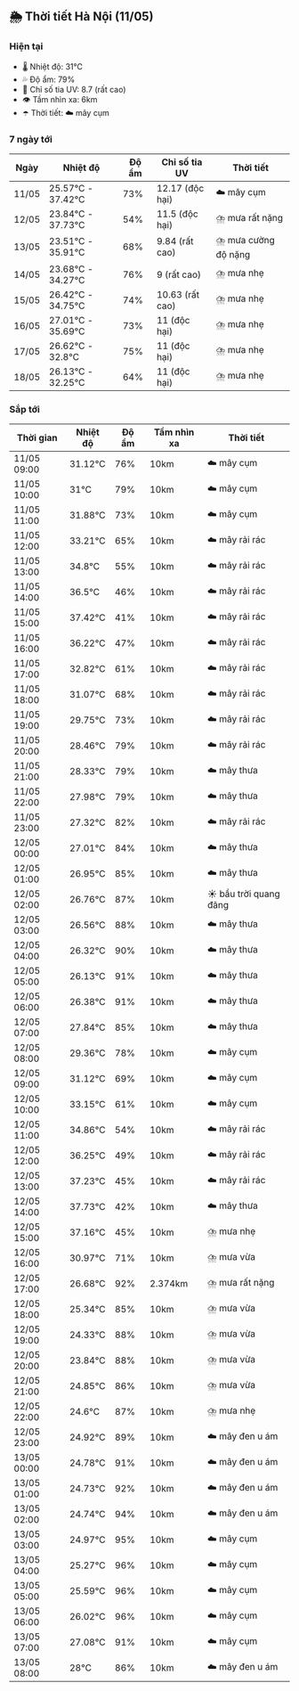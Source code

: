 ## 🌦️ Thời tiết Hà Nội (11/05)

### Hiện tại

- 🌡️ Nhiệt độ: 31℃
- 💦 Độ ẩm: 79%
- 🌟 Chỉ số tia UV: 8.7 (rất cao)
- 👁️ Tầm nhìn xa: 6km
- ☂️ Thời tiết: ☁️ mây cụm

### 7 ngày tới

| Ngày | Nhiệt độ | Độ ẩm | Chỉ số tia UV | Thời tiết |
| --- | --- | --- | --- | --- |
| 11/05 | 25.57℃ - 37.42℃ | 73% | 12.17 (độc hại) | ☁️ mây cụm |
| 12/05 | 23.84℃ - 37.73℃ | 54% | 11.5 (độc hại) | ⛈️ mưa rất nặng |
| 13/05 | 23.51℃ - 35.91℃ | 68% | 9.84 (rất cao) | ⛈️ mưa cường độ nặng |
| 14/05 | 23.68℃ - 34.27℃ | 76% | 9 (rất cao) | ⛈️ mưa nhẹ |
| 15/05 | 26.42℃ - 34.75℃ | 74% | 10.63 (rất cao) | ⛈️ mưa nhẹ |
| 16/05 | 27.01℃ - 35.69℃ | 73% | 11 (độc hại) | ⛈️ mưa nhẹ |
| 17/05 | 26.62℃ - 32.8℃ | 75% | 11 (độc hại) | ⛈️ mưa nhẹ |
| 18/05 | 26.13℃ - 32.25℃ | 64% | 11 (độc hại) | ⛈️ mưa nhẹ |

### Sắp tới

| Thời gian | Nhiệt độ | Độ ẩm | Tầm nhìn xa | Thời tiết |
| --- | --- | --- | --- | --- |
| 11/05 09:00 | 31.12℃ | 76% | 10km | ☁️ mây cụm |
| 11/05 10:00 | 31℃ | 79% | 10km | ☁️ mây cụm |
| 11/05 11:00 | 31.88℃ | 73% | 10km | ☁️ mây cụm |
| 11/05 12:00 | 33.21℃ | 65% | 10km | ☁️ mây rải rác |
| 11/05 13:00 | 34.8℃ | 55% | 10km | ☁️ mây rải rác |
| 11/05 14:00 | 36.5℃ | 46% | 10km | ☁️ mây rải rác |
| 11/05 15:00 | 37.42℃ | 41% | 10km | ☁️ mây rải rác |
| 11/05 16:00 | 36.22℃ | 47% | 10km | ☁️ mây rải rác |
| 11/05 17:00 | 32.82℃ | 61% | 10km | ☁️ mây rải rác |
| 11/05 18:00 | 31.07℃ | 68% | 10km | ☁️ mây rải rác |
| 11/05 19:00 | 29.75℃ | 73% | 10km | ☁️ mây rải rác |
| 11/05 20:00 | 28.46℃ | 79% | 10km | ☁️ mây rải rác |
| 11/05 21:00 | 28.33℃ | 79% | 10km | ☁️ mây thưa |
| 11/05 22:00 | 27.98℃ | 79% | 10km | ☁️ mây thưa |
| 11/05 23:00 | 27.32℃ | 82% | 10km | ☁️ mây rải rác |
| 12/05 00:00 | 27.01℃ | 84% | 10km | ☁️ mây thưa |
| 12/05 01:00 | 26.95℃ | 85% | 10km | ☁️ mây thưa |
| 12/05 02:00 | 26.76℃ | 87% | 10km | ☀️ bầu trời quang đãng |
| 12/05 03:00 | 26.56℃ | 88% | 10km | ☁️ mây thưa |
| 12/05 04:00 | 26.32℃ | 90% | 10km | ☁️ mây thưa |
| 12/05 05:00 | 26.13℃ | 91% | 10km | ☁️ mây thưa |
| 12/05 06:00 | 26.38℃ | 91% | 10km | ☁️ mây thưa |
| 12/05 07:00 | 27.84℃ | 85% | 10km | ☁️ mây thưa |
| 12/05 08:00 | 29.36℃ | 78% | 10km | ☁️ mây cụm |
| 12/05 09:00 | 31.12℃ | 69% | 10km | ☁️ mây cụm |
| 12/05 10:00 | 33.15℃ | 61% | 10km | ☁️ mây cụm |
| 12/05 11:00 | 34.86℃ | 54% | 10km | ☁️ mây rải rác |
| 12/05 12:00 | 36.25℃ | 49% | 10km | ☁️ mây rải rác |
| 12/05 13:00 | 37.23℃ | 45% | 10km | ☁️ mây rải rác |
| 12/05 14:00 | 37.73℃ | 42% | 10km | ☁️ mây thưa |
| 12/05 15:00 | 37.16℃ | 45% | 10km | ⛈️ mưa nhẹ |
| 12/05 16:00 | 30.97℃ | 71% | 10km | ⛈️ mưa vừa |
| 12/05 17:00 | 26.68℃ | 92% | 2.374km | ⛈️ mưa rất nặng |
| 12/05 18:00 | 25.34℃ | 85% | 10km | ⛈️ mưa vừa |
| 12/05 19:00 | 24.33℃ | 88% | 10km | ⛈️ mưa vừa |
| 12/05 20:00 | 23.84℃ | 88% | 10km | ⛈️ mưa vừa |
| 12/05 21:00 | 24.85℃ | 86% | 10km | ⛈️ mưa vừa |
| 12/05 22:00 | 24.6℃ | 87% | 10km | ⛈️ mưa nhẹ |
| 12/05 23:00 | 24.92℃ | 89% | 10km | ☁️ mây đen u ám |
| 13/05 00:00 | 24.78℃ | 91% | 10km | ☁️ mây đen u ám |
| 13/05 01:00 | 24.73℃ | 92% | 10km | ☁️ mây đen u ám |
| 13/05 02:00 | 24.74℃ | 94% | 10km | ☁️ mây đen u ám |
| 13/05 03:00 | 24.97℃ | 95% | 10km | ☁️ mây cụm |
| 13/05 04:00 | 25.27℃ | 96% | 10km | ☁️ mây cụm |
| 13/05 05:00 | 25.59℃ | 96% | 10km | ☁️ mây cụm |
| 13/05 06:00 | 26.02℃ | 96% | 10km | ☁️ mây cụm |
| 13/05 07:00 | 27.08℃ | 91% | 10km | ☁️ mây cụm |
| 13/05 08:00 | 28℃ | 86% | 10km | ☁️ mây đen u ám |
